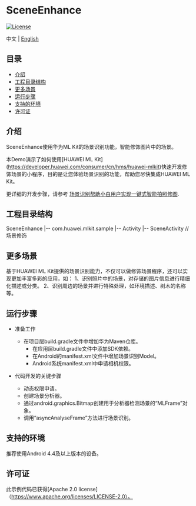# SceneEnhance
[![License](https://img.shields.io/badge/Docs-hmsguides-brightgreen)](https://developer.huawei.com/consumer/cn/doc/development/HMS-Guides/ml-introduction-4)

中文 | [English](https://github.com/HMS-Core/hms-ml-demo/blob/master/ApplicationCases/SceneEnhance/README_ZH.md)

## 目录

 * [介绍](#介绍)
 * [工程目录结构](#工程目录结构)
 * [更多场景](#更多场景)
 * [运行步骤](#运行步骤)
 * [支持的环境](#支持的环境)
 * [许可证](#许可证)


## 介绍
SceneEnhance使用华为ML Kit的场景识别功能，智能修饰图片中的场景。

本Demo演示了如何使用[HUAWEI ML Kit] (https://developer.huawei.com/consumer/cn/hms/huawei-mlkit)快速开发修饰场景的小程序，目的是让您体验场景识别的功能，帮助您尽快集成HUAWEI ML Kit。

更详细的开发步骤，请参考 [场景识别帮助小白用户实现一键式智能拍照修图](https://developer.huawei.com/consumer/cn/forum/topic/0204423925515690659?fid=18).

## 工程目录结构
SceneEnhance
    |-- com.huawei.mlkit.sample
        |-- Activity
            |-- SceneActivity // 场景修饰

## 更多场景
基于HUAWEI ML Kit提供的场景识别能力，不仅可以做修饰场景程序，还可以实现更加丰富多彩的应用，如：
1、识别照片中的场景，对存储的图片信息进行精细化描述或分类。
2、识别周边的场景并进行特殊处理，如环境描述、树木的名称等。

## 运行步骤
- 准备工作
  - 在项目层build.gradle文件中增加华为Maven仓库。
    - 在应用层build.gradle文件中添加SDK依赖。
    - 在Android的manifest.xml文件中增加场景识别Model。
    - Android系统manifest.xml中申请相机权限。

- 代码开发的关键步骤
  - 动态权限申请。
  - 创建场景分析器。
  - 通过android.graphics.Bitmap创建用于分析器检测场景的“MLFrame”对象。
  - 调用“asyncAnalyseFrame”方法进行场景识别。

## 支持的环境
推荐使用Android 4.4及以上版本的设备。

##  许可证
此示例代码已获得[Apache 2.0 license]（https://www.apache.org/licenses/LICENSE-2.0）。
